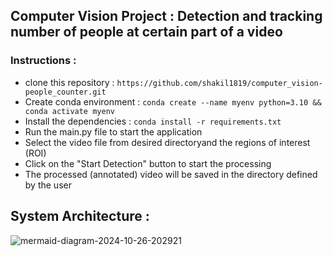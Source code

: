## Computer Vision Project : Detection and tracking number of people at certain part of a video
### Instructions :
- clone this repository : `https://github.com/shakil1819/computer_vision-people_counter.git`
- Create conda environment : `conda create --name myenv python=3.10 && conda activate myenv`
- Install the dependencies : `conda install -r requirements.txt`
- Run the main.py file to start the application
- Select the video file from desired directoryand the regions of interest (ROI)
- Click on the "Start Detection" button to start the processing
- The processed (annotated) video will be saved in the directory defined by the user

## System Architecture :

![mermaid-diagram-2024-10-26-202921](https://github.com/user-attachments/assets/4d895011-7748-40bb-9c03-cb00c4d29221)
